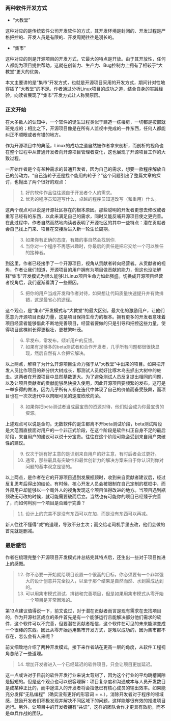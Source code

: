 ### 两种软件开发方式

- “大教堂”

这种对应的是传统软件公司开发软件的方式，其开发环境是封闭的、开发过程是严格把控的、开发人员是有限的、开发周期往往是漫长的。

- “集市”

这种对应的则是开源项目的开发方式，它最大的特点是开放。由于其开放性，任何人都能为项目提供帮助，这就在创新力、生产力、Bug控制力上拥有了相较于“大教堂”更大的优势。

本文主要讲的是“集市”开发方式，也就是开源项目采用的开发方式，期间针对性地穿插了“大教堂”的不足。作者通过分析Linux项目的成功之道，结合自身的实践经验，向读者展现了“集市”开发方式让人称赞原因。

### 正文开始

在大多数人的认知中，一个软件的诞生过程类似于建造一栋楼房，一切都是按部就班完成的；相比之下，开源项目像是在所有人监视中完成的一件东西，任何人都能纠正不顺眼或者有错的地方。

作为开源项目中的典范，Linux的成功之道自然被作者拿来剖析，而剖析的视角也在整个过程中从普通开发者向开源项目管理者变化，这也展现了开源项目工作的大致过程。

一开始作者是个有某种需求的普通开发者，因为自己的需求，想要一款程序解放自己的劳动力。“自己造轮子还是找个能用的轮子？”这个问题引出了整篇文章的探讨，也抛出了两个很好的观点：

> 1. 好的软件作品往往源自于开发者个人的需求。
> 2. 优秀的程序员知道写什么，卓越的程序员知道改写（和重用）什么。

这两个观点可以说是开源社区存在的根本原因。那些聪明的开发者更想去修改或者重写已经有的东西，以此来满足自己的需求，同时又能反哺开源项目使之更完善。在此过程中，作者自然而然地向读者表明了开源社区的其中一些特点：潜在贡献者会自己找上门来、项目在交接后进入新一轮生长周期。

>3. 如果你有正确的态度，有趣的事自然会找到你.
>4. 当你对一个程序不再感兴趣时，你最后的责任是把它交给一个可以胜任的接棒者。



到这里，作者已经接手了一个开源项目，视角从贡献者转向经营者。从贡献者的视角，作者让我们知道，开源项目的用户拥有为项目做贡献的能力，但这也没法解释“集市”开发模式为很么能够让Linux项目生命力如此强盛。切换成开源项目经营者视角后，我们逐渐看清了一些原因。

> 5. 把你的用户当成开发和作者对待，如果想让代码质量快速提升并有效排错，这是最省心的途径。

这个观点，是“集市”开发模式与“大教堂”的最大区别。最大化的激励用户，让他们愿意为开源项目贡献力量，这是项目保持生命力的根本。拥有更多的开发者意味着项目经营者能够借此不断地完善项目，经营者要做的只是引导和把控这些力量，使得项目这棵树长得更粗壮，更枝繁叶茂。

> 6. 早发布，常发布，倾听用户的反馈。
> 7. 如果有足够多的beta测试者和合作开发者，几乎所有问题都很很快显现，然后自然有人会把它解决。

以上两点，解释了为什么开源项目生命力强于从“大教堂”中出来的项目。如果把开发人员比作项目的养分供大树成长，那测试人员就好比啄木鸟去抓出大树中的蛀虫。这两者在开源项目中显然基数更大。为了避免测试人员反复提出相同的问题，以及让项目贡献者的贡献能够尽快投入使用，因此开源项目要频繁的发布，这可是一举多得的做法，因为几乎所有人都在迭代中体现了自己的价值而备受鼓舞，而项目也在一次次迭代中以肉眼可见的速度欣欣向荣。

> 8. 如果你把beta测试者当成最宝贵的资源对待，他们就会成为你最宝贵的资源。

上述观点可以说是金句。无数软件的诞生都离不开beta测试阶段，beta测试阶段是大范围直接面对用户的一个非正式阶段，在这个阶段是软件纠正自身不足的最后阶段，来自用户的建议可以说十分宝贵。往往在这个阶段可能会受到来自用户突破性的建议。

> 9. 仅次于拥有好主意的是识别来自用户的好主意，有时后者会过更好。
> 10. 通常，那些最具有突破性和最优创新力的解决方案来自于你认识到你对问题的基本观念是错的。

以上两点，是作者在它的开源项目遇到发展瓶颈时，收到来自贡献者建议后，经过反复思考后得出的结论。有时候，核心开发人员会被限制在自己定制的框框中，而外部用户却能够以一个局外人的视角发现这个项目值得改进的地方。当项目遇到瓶颈改无可改的时候，就可能需要破而后立。当然也有可能你的项目已经臻于完善了，而如何判别一个项目是否臻于完善？

> 11. 设计上的完美不是没有东西可以在加，而是没有东西可以再减。

新人往往不懂得“减”的道理，导致不分主次；而交给老司机手里去改，他们会做的首先就是删减。

### 最后感悟

作者在梳理完整个开源项目开发模式并总结完其特点后，还生出一些对于项目推进上的感慨。

> 12. 你不必要一开始就给项目设置一个很高的目标，你必须要有一个非常强大的设计创意并完全投入，以至于那个结果是自然而然、水到渠成达到的。
> 13. 可以用集市模式测试、排错和完善项目，但是如果用集市模式从零开始一个项目是非常困难的。

第13点建议值得说一下，前文说过，对于潜在贡献者而言是现有需求在去找项目的，作为开源社区成立的条件首先是有一个能够运行且能解决部分他们需求的软件，这个软件可以不完善，但要潜在贡献者相信，这个软件在可见的未来能演变成一个很棒的东西。因此从零开始运用集市开发方式，是难以成功的，因为集市都不存在，怎么会有人来呢？

前文细致地介绍了两种开发模式，接下来作者站在更高一层的角度，从软件工程视角总结了一些道理。

> 14. 增加开发者进入一个已经延迟的软件项目，只会让项目更加延迟。

这一点或许对于目前的软件开发行业来说太苛刻了，因为这个行业的平均跳槽间隙是挺短的。但是这个观点也可以很容理解：项目复杂度和沟通成本与人员开发数目是成某种正比的，而中途进入的开发者将会拉低已有核心成员的输出效率。如果能充分发挥“无私编程”（确实没有更好的形容词 = =.），消除开发者对于程序的领域感，鼓励开发者们积极发现并解决不同区域下的问题，这样能够很有效的推进项目运行。另外，让项目中的开发者拥有“共识”，这样的团队合作才更具有效能，而不是单兵作战的团队。

